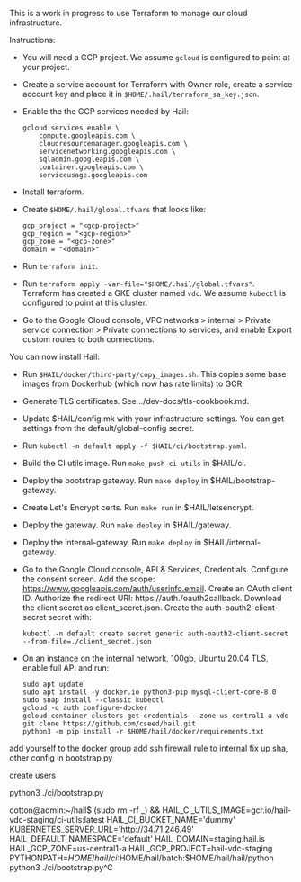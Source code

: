 This is a work in progress to use Terraform to manage our cloud
infrastructure.

Instructions:

- You will need a GCP project.  We assume `gcloud` is configured to
  point at your project.

- Create a service account for Terraform with Owner role, create a
  service account key and place it in
  `$HOME/.hail/terraform_sa_key.json`.

- Enable the the GCP services needed by Hail:

   ```
   gcloud services enable \
       compute.googleapis.com \
       cloudresourcemanager.googleapis.com \
       servicenetworking.googleapis.com \
       sqladmin.googleapis.com \
       container.googleapis.com \
       serviceusage.googleapis.com
   ```

- Install terraform.

- Create `$HOME/.hail/global.tfvars` that looks like:

   ```
   gcp_project = "<gcp-project>"
   gcp_region = "<gcp-region>"
   gcp_zone = "<gcp-zone>"
   domain = "<domain>"
   ```

- Run `terraform init`.

- Run `terraform apply -var-file="$HOME/.hail/global.tfvars"`.
  Terraform has created a GKE cluster named `vdc`.  We assume
  `kubectl` is configured to point at this cluster.

- Go to the Google Cloud console, VPC networks > internal > Private
  service connection > Private connections to services, and enable
  Export custom routes to both connections.

You can now install Hail:

- Run `$HAIL/docker/third-party/copy_images.sh`.  This copies some
  base images from Dockerhub (which now has rate limits) to GCR.

- Generate TLS certificates.  See ../dev-docs/tls-cookbook.md.

- Update $HAIL/config.mk with your infrastructure settings.  You can
  get settings from the default/global-config secret.

- Run `kubectl -n default apply -f $HAIL/ci/bootstrap.yaml`.

- Build the CI utils image.  Run `make push-ci-utils` in $HAIL/ci.

- Deploy the bootstrap gateway.  Run `make deploy` in
  $HAIL/bootstrap-gateway.

- Create Let's Encrypt certs. Run `make run` in $HAIL/letsencrypt.

- Deploy the gateway.  Run `make deploy` in $HAIL/gateway.

- Deploy the internal-gateway.  Run `make deploy` in $HAIL/internal-gateway.

- Go to the Google Cloud console, API & Services, Credentials.
  Configure the consent screen.  Add the scope:
  https://www.googleapis.com/auth/userinfo.email.  Create an OAuth
  client ID.  Authorize the redirect URI:
  https://auth.<domain>/oauth2callback.  Download the client secret
  as client_secret.json.  Create the auth-oauth2-client-secret secret
  with:

  ```
  kubectl -n default create secret generic auth-oauth2-client-secret --from-file=./client_secret.json
  ```

- On an instance on the internal network, 100gb, Ubuntu 20.04 TLS, enable
  full API and run:

  ```
  sudo apt update
  sudo apt install -y docker.io python3-pip mysql-client-core-8.0
  sudo snap install --classic kubectl
  gcloud -q auth configure-docker
  gcloud container clusters get-credentials --zone us-central1-a vdc
  git clone https://github.com/cseed/hail.git
  python3 -m pip install -r $HOME/hail/docker/requirements.txt
  ```

add yourself to the docker group
add ssh firewall rule to internal
fix up sha, other config in bootstrap.py

create users

python3 ./ci/bootstrap.py

cotton@admin:~/hail$ (sudo rm -rf _) && HAIL_CI_UTILS_IMAGE=gcr.io/hail-vdc-staging/ci-utils:latest HAIL_CI_BUCKET_NAME='dummy' KUBERNETES_SERVER_URL='http://34.71.246.49' HAIL_DEFAULT_NAMESPACE='default' HAIL_DOMAIN=staging.hail.is HAIL_GCP_ZONE=us-central1-a HAIL_GCP_PROJECT=hail-vdc-staging PYTHONPATH=$HOME/hail/ci:$HOME/hail/batch:$HOME/hail/hail/python python3 ./ci/bootstrap.py^C
